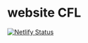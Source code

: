 # website CFL

[![Netlify Status](https://api.netlify.com/api/v1/badges/b0fd835d-6548-4c8f-aeb7-70b1e791eb89/deploy-status)](https://app.netlify.com/sites/heuristic-lovelace-c17492/deploys)
